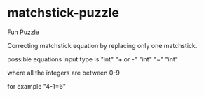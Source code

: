 # matchstick-puzzle
Fun Puzzle

Correcting matchstick equation by replacing only one matchstick.

possible equations input type is "int" "+ or -" "int" "=" "int"

where all the integers are between 0-9

for example "4-1=6"
